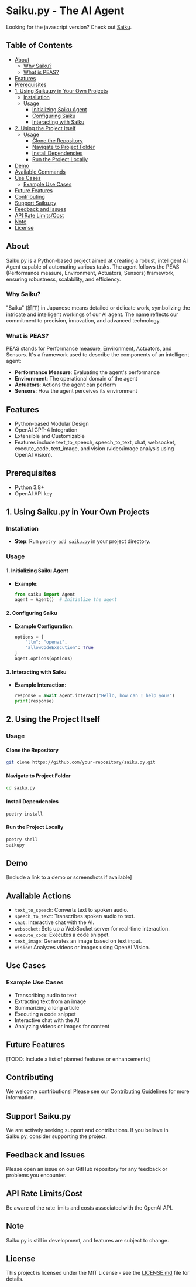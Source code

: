 # Saiku.py - The AI Agent

<!-- <b><a href="https://saiku.mintlify.app/">Read our documentation</a></b> -->
<!-- <b><a href="https://saiku.mintlify.app/">Read our documentation</a></b> -->

Looking for the javascript version? Check out [Saiku](https://github.com/nooqta/saiku).

## Table of Contents

- [About](#about)
  - [Why Saiku?](#why-saiku)
  - [What is PEAS?](#what-is-peas)
- [Features](#features)
- [Prerequisites](#prerequisites)
- [1. Using Saiku.py in Your Own Projects](#1-using-saikupy-in-your-own-projects)
  - [Installation](#installation)
  - [Usage](#usage)
    - [Initializing Saiku Agent](#initializing-saiku-agent)
    - [Configuring Saiku](#configuring-saiku)
    - [Interacting with Saiku](#interacting-with-saiku)
- [2. Using the Project Itself](#2-using-the-project-itself)
  - [Usage](#usage-1)
    - [Clone the Repository](#clone-the-repository)
    - [Navigate to Project Folder](#navigate-to-project-folder)
    - [Install Dependencies](#install-dependencies)
    - [Run the Project Locally](#run-the-project-locally)
- [Demo](#demo)
- [Available Commands](#available-commands)
- [Use Cases](#use-cases)
  - [Example Use Cases](#example-use-cases)
- [Future Features](#future-features)
- [Contributing](#contributing)
- [Support Saiku.py](#support-saikupy)
- [Feedback and Issues](#feedback-and-issues)
- [API Rate Limits/Cost](#api-rate-limitscost)
- [Note](#note)
- [License](#license)

## About

Saiku.py is a Python-based project aimed at creating a robust, intelligent AI Agent capable of automating various tasks. The agent follows the PEAS (Performance measure, Environment, Actuators, Sensors) framework, ensuring robustness, scalability, and efficiency.

### Why Saiku?

"Saiku" (細工) in Japanese means detailed or delicate work, symbolizing the intricate and intelligent workings of our AI agent. The name reflects our commitment to precision, innovation, and advanced technology.

### What is PEAS?

PEAS stands for Performance measure, Environment, Actuators, and Sensors. It's a framework used to describe the components of an intelligent agent:

- **Performance Measure**: Evaluating the agent's performance
- **Environment**: The operational domain of the agent
- **Actuators**: Actions the agent can perform
- **Sensors**: How the agent perceives its environment

## Features

- Python-based Modular Design
- OpenAI GPT-4 Integration
- Extensible and Customizable
- Features include text_to_speech, speech_to_text, chat, websocket, execute_code, text_image, and vision (video/image analysis using OpenAI Vision).

## Prerequisites

- Python 3.8+
- OpenAI API key

## 1. Using Saiku.py in Your Own Projects

### Installation

- **Step**: Run `poetry add saiku.py` in your project directory.

### Usage

#### 1. Initializing Saiku Agent

- **Example**: 
  ```python
  from saiku import Agent
  agent = Agent()  # Initialize the agent
  ```

#### 2. Configuring Saiku

- **Example Configuration**:
  ```python
  options = {
      "llm": "openai",
      "allowCodeExecution": True
  }
  agent.options(options)
  ```

#### 3. Interacting with Saiku

- **Example Interaction**:
  ```python
  response = await agent.interact("Hello, how can I help you?")
  print(response)
  ```

## 2. Using the Project Itself

### Usage

#### Clone the Repository
```bash
git clone https://github.com/your-repository/saiku.py.git
```

#### Navigate to Project Folder
```bash
cd saiku.py
```

#### Install Dependencies
```bash
poetry install
```

#### Run the Project Locally
```bash
poetry shell
saikupy
```

## Demo

[Include a link to a demo or screenshots if available]

## Available Actions

- `text_to_speech`: Converts text to spoken audio.
- `speech_to_text`: Transcribes spoken audio to text.
- `chat`: Interactive chat with the AI.
- `websocket`: Sets up a WebSocket server for real-time interaction.
- `execute_code`: Executes a code snippet.
- `text_image`: Generates an image based on text input.
- `vision`: Analyzes videos or images using OpenAI Vision.

## Use Cases

### Example Use Cases

- Transcribing audio to text
- Extracting text from an image
- Summarizing a long article
- Executing a code snippet
- Interactive chat with the AI
- Analyzing videos or images for content

## Future Features

[TODO: Include a list of planned features or enhancements]

## Contributing

We welcome contributions! Please see our [Contributing Guidelines](CONTRIBUTING.md) for more information.

## Support Saiku.py

We are actively seeking support and contributions. If you believe in Saiku.py, consider supporting the project.

## Feedback and Issues

Please open an issue on our GitHub repository for any feedback or problems you encounter.

## API Rate Limits/Cost

Be aware of the rate limits and costs associated with the OpenAI API.

## Note

Saiku.py is still in development, and features are subject to change.

## License

This project is licensed under the MIT License - see the [LICENSE.md](LICENSE.md) file for details.